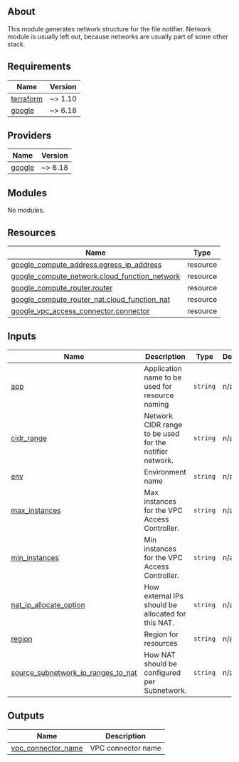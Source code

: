 <!-- BEGIN_TF_DOCS -->


## About

This module generates network structure for the file notifier.
Network module is usually left out, because networks are usually part of some other stack.

## Requirements

| Name | Version |
|------|---------|
| <a name="requirement_terraform"></a> [terraform](#requirement\_terraform) | ~> 1.10 |
| <a name="requirement_google"></a> [google](#requirement\_google) | ~> 6.18 |

## Providers

| Name | Version |
|------|---------|
| <a name="provider_google"></a> [google](#provider\_google) | ~> 6.18 |

## Modules

No modules.

## Resources

| Name | Type |
|------|------|
| [google_compute_address.egress_ip_address](https://registry.terraform.io/providers/hashicorp/google/latest/docs/resources/compute_address) | resource |
| [google_compute_network.cloud_function_network](https://registry.terraform.io/providers/hashicorp/google/latest/docs/resources/compute_network) | resource |
| [google_compute_router.router](https://registry.terraform.io/providers/hashicorp/google/latest/docs/resources/compute_router) | resource |
| [google_compute_router_nat.cloud_function_nat](https://registry.terraform.io/providers/hashicorp/google/latest/docs/resources/compute_router_nat) | resource |
| [google_vpc_access_connector.connector](https://registry.terraform.io/providers/hashicorp/google/latest/docs/resources/vpc_access_connector) | resource |

## Inputs

| Name | Description | Type | Default | Required |
|------|-------------|------|---------|:--------:|
| <a name="input_app"></a> [app](#input\_app) | Application name to be used for resource naming | `string` | n/a | yes |
| <a name="input_cidr_range"></a> [cidr\_range](#input\_cidr\_range) | Network CIDR range to be used for the notifier network. | `string` | n/a | yes |
| <a name="input_env"></a> [env](#input\_env) | Environment name | `string` | n/a | yes |
| <a name="input_max_instances"></a> [max\_instances](#input\_max\_instances) | Max instances for the VPC Access Controller. | `string` | n/a | yes |
| <a name="input_min_instances"></a> [min\_instances](#input\_min\_instances) | Min instances for the VPC Access Controller. | `string` | n/a | yes |
| <a name="input_nat_ip_allocate_option"></a> [nat\_ip\_allocate\_option](#input\_nat\_ip\_allocate\_option) | How external IPs should be allocated for this NAT. | `string` | n/a | yes |
| <a name="input_region"></a> [region](#input\_region) | Region for resources | `string` | n/a | yes |
| <a name="input_source_subnetwork_ip_ranges_to_nat"></a> [source\_subnetwork\_ip\_ranges\_to\_nat](#input\_source\_subnetwork\_ip\_ranges\_to\_nat) | How NAT should be configured per Subnetwork. | `string` | n/a | yes |

## Outputs

| Name | Description |
|------|-------------|
| <a name="output_vpc_connector_name"></a> [vpc\_connector\_name](#output\_vpc\_connector\_name) | VPC connector name |

<!-- END_TF_DOCS -->